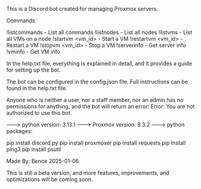 This is a Discord bot created for managing Proxmox servers.


Commands:

!listcommands - List all commands
!listnodes - List all nodes
!listvms <node> - List all VMs on a node
!startvm <node> <vm_id> - Start a VM
!restartvm <node> <vm_id> - Restart a VM
!stopvm <node> <vm_id> - Stop a VM
!serverinfo - Get server info
!vminfo <node> - Get VM info





In the help.txt file, everything is explained in detail, and it provides a guide for setting up the bot.

The bot can be configured in the config.json file. Full instructions can be found in the help.txt file.

Anyone who is neither a user, nor a staff member, nor an admin has no permissions for anything, and the bot will return an error: Error: You are not authorized to use this bot.




---> python version: 3.13.1
---> Proxmox version: 8.3.2
---> python packages:

pip install discord.py
pip install proxmoxer
pip install requests
pip install ping3
pip install psutil




Made By: Bence
2025-01-06

This is still a beta version, and more features, improvements, and optimizations will be coming soon.


